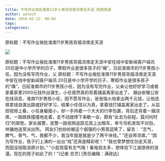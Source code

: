 ```yaml
---
title: 不写作业挨批淮南11岁小男孩背插凉席走天涯_陕西频道
author: wetech
date: 2019-02-22- 08:04
tags: 
categories: 
---
```

原标题：不写作业挨批淮南11岁男孩背插凉席走天涯
<!-- more -->
                
<img align="center" border="0" src="http://p2.ifengimg.com/a/2016/0810/204c433878d5cf9size1_w16_h16.png" />
                
            
原标题：不写作业挨批淮南11岁男孩背插凉席走天涯中安在线中安新闻客户端讯 20日是中小学开学的日子，寒假作业是很多孩子的“痛”，日前淮南市的11岁男孩小任，因为没有写完作业，父
原标题：不写作业挨批淮南11岁男孩背插凉席走天涯
中安在线中安新闻客户端讯 20日是中小学开学的日子，寒假作业是很多孩子的“痛”，日前淮南市的11岁男孩小任，因为没有写完作业，父亲让他好好学习或者拿着家里2000元钱外出谋生，小任竟然真的背着铺盖离家出走了。
据@安徽公安在线消息，淮南11岁男孩小任，因不愿写作业，爸爸恼火地拿出两千元钱，让他选择拿钱自谋出路或好好学习，结果小任信以为真，拿着钱打铺盖离家出走了。从监控视频上看，小任身躯瘦小，却一手拎着一个大大的行李包裹，背后还背着一捆凉席，一路跌跌撞撞地走着，走不动就停下来歇一会，颇有“此去为前程，莫问何时归”的架势。家长报警，民警一路视频追踪见其上出租车，幸亏司机发现不对劲，哄骗他送至派出所。
网友们也纷纷被这个倔强的小男孩逗笑了，留言：
“志气，脾气，骨气，气，我都不少，我当年就是就是少了两千块钱。”
“还自带凉席。”
“因为写作业，孩子们上演的一出出“戏”还真是精彩呢！”
“我也曾梦想仗剑走天涯，而因没钱取消原计划。”
“小屁孩蛮有志气哦！看电视太多，想体验下江湖游侠的浪漫。现在的孩子如此了的！”(记者 苏艺)
[责任编辑：满政达]
            
